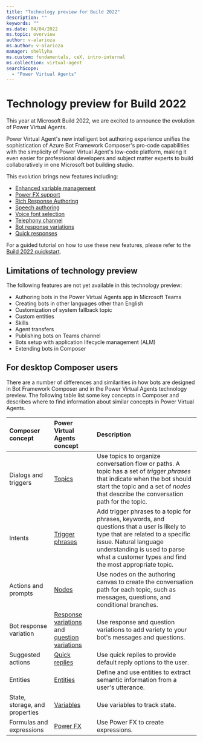```yaml
---
title: "Technology preview for Build 2022"
description: ""
keywords: ""
ms.date: 04/04/2022
ms.topic: overview
author: v-alarioza
ms.author: v-alarioza
manager: shellyha
ms.custom: fundamentals, ceX, intro-internal
ms.collection: virtual-agent
searchScope:
  - "Power Virtual Agents"
---
```


# Technology preview for Build 2022

This year at Microsoft Build 2022, we are excited to announce the evolution of Power Virtual Agents.

Power Virtual Agent's new intelligent bot authoring experience unifies the sophistication of Azure Bot Framework Composer's pro-code capabilities with the simplicity of Power Virtual Agent's low-code platform, making it even easier for professional developers and subject matter experts to build collaboratively in one Microsoft bot building studio.

This evolution brings new features including:
<!-- FIXME: merge PRs and link relevant docs -->
- [Enhanced variable management]()
- [Power FX support]()
- [Rich Response Authoring​]()
- [Speech authoring]()
- [Voice font selection]()
- [Telephony channel]()
- [Bot response variations](authoring-create-edit-topics.md#message-variations)
- [Quick responses]()

For a guided tutorial on how to use these new features, please refer to the [Build 2022 quickstart]().

## Limitations of technology preview

The following features are not yet available in this technology preview:

- Authoring bots in the Power Virtual Agents app in Microsoft Teams
- Creating bots in other languages other than English
- Customization of system fallback topic
- Custom entities
- Skills
- Agent transfers
- Publishing bots on Teams channel
- Bots setup with application lifecycle management (ALM)
- Extending bots in Composer

## For desktop Composer users

There are a number of differences and similarities in how bots are designed in Bot Framework Composer and in the Power Virtual Agents technology preview.
The following table list some key concepts in Composer and describes where to find information about similar concepts in Power Virtual Agents.

| Composer concept | Power Virtual Agents concept | Description |
|:-|:-|:-|
| Dialogs and triggers | [Topics][] | Use topics to organize conversation flow or paths. A topic has a set of _trigger phrases_ that indicate when the bot should start the topic and a set of _nodes_ that describe the conversation path for the topic. |
| Intents | [Trigger phrases][] | Add trigger phrases to a topic for phrases, keywords, and questions that a user is likely to type that are related to a specific issue. Natural language understanding is used to parse what a customer types and find the most appropriate topic. |
| Actions and prompts | [Nodes][] | Use nodes on the authoring canvas to create the conversation path for each topic, such as messages, questions, and conditional branches. |
| Bot response variation | [Response variations][] and [question variations][] | Use response and question variations to add variety to your bot's messages and questions. |
| Suggested actions | [Quick replies][] | Use quick replies to provide default reply options to the user. |
| Entities | [Entities][] | Define and use entities to extract semantic information from a user's utterance. |
| State, storage, and properties | [Variables][] | Use variables to track state. |
| Formulas and expressions | [Power FX][] | Use Power FX to create expressions. |

[Entities]: #where-to-find
[Nodes]: #where-to-find
[Power FX]: #where-to-find
[question variations]: #where-to-find
[Quick replies]: #where-to-find
[Response variations]: #where-to-find
[Topics]: #where-to-find
[Trigger phrases]: #where-to-find
[Variables]: #where-to-find
